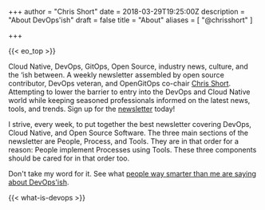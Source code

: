 +++
author = "Chris Short"
date = 2018-03-29T19:25:00Z
description = "About DevOps'ish"
draft = false
title = "About"
aliases = [
    "@chrisshort"
]

+++

{{< eo_top >}}

Cloud Native, DevOps, GitOps, Open Source, industry news, culture, and the ‘ish between. A weekly newsletter assembled by open source contributor, DevOps veteran, and OpenGitOps co-chair [Chris Short](https://chrisshort.net/). Attempting to lower the barrier to entry into the DevOps and Cloud Native world while keeping seasoned professionals informed on the latest news, tools, and trends. Sign up for the [newsletter](/newsletter/) today!

I strive, every week, to put together the best newsletter covering DevOps, Cloud Native, and Open Source Software. The three main sections of the newsletter are People, Process, and Tools. They are in that order for a reason: People implement Processes using Tools. These three components should be cared for in that order too.

Don't take my word for it. See what [people way smarter than me are saying about DevOps'ish](/praise/).

{{< what-is-devops >}}
